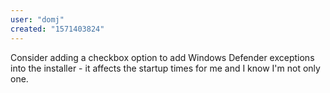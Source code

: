 ```yaml
---
user: "domj"
created: "1571403824"
---
```


Consider adding a checkbox option to add Windows Defender exceptions into the installer - it affects the startup times for me and I know I'm not only one.
